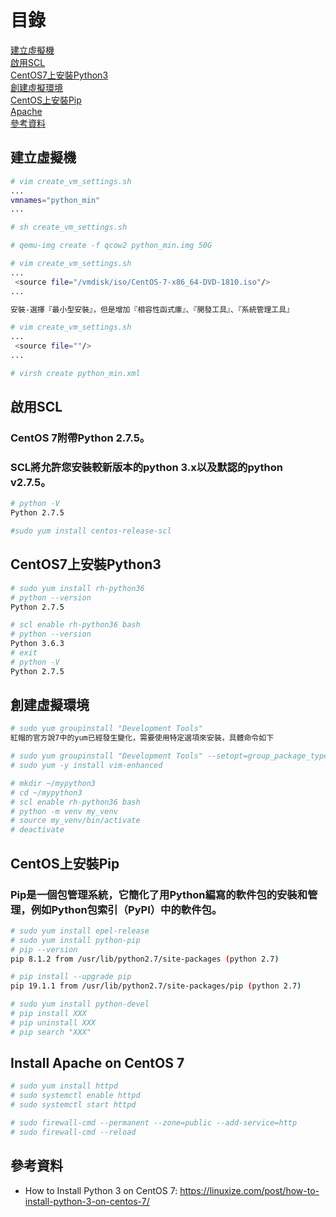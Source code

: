 # 目錄
[建立虛擬機](#建立虛擬機)  
[啟用SCL](#啟用SCL)  
[CentOS7上安裝Python3](#CentOS7上安裝Python3)  
[創建虛擬環境](#創建虛擬環境)  
[CentOS上安裝Pip](#CentOS上安裝Pip)  
[Apache](#Apache)  
[參考資料](#參考資料)  

<a name="建立虛擬機"/>

## 建立虛擬機
```bash
# vim create_vm_settings.sh
...
vmnames="python_min"
...

# sh create_vm_settings.sh

# qemu-img create -f qcow2 python_min.img 50G

# vim create_vm_settings.sh
...
 <source file="/vmdisk/iso/CentOS-7-x86_64-DVD-1810.iso"/>
...

安裝-選擇『最小型安裝』，但是增加『相容性函式庫』、『開發工具』、『系統管理工具』

# vim create_vm_settings.sh
...
 <source file=""/>
...

# virsh create python_min.xml
```

<a name="啟用SCL"/>

## 啟用SCL
### CentOS 7附帶Python 2.7.5。
### SCL將允許您安裝較新版本的python 3.x以及默認的python v2.7.5。
```bash
# python -V
Python 2.7.5

#sudo yum install centos-release-scl
```

<a name="CentOS7上安裝Python3"/>

## CentOS7上安裝Python3
```bash
# sudo yum install rh-python36
# python --version
Python 2.7.5

# scl enable rh-python36 bash
# python --version
Python 3.6.3
# exit
# python -V
Python 2.7.5
```

<a name="創建虛擬環境"/>

## 創建虛擬環境
```bash
# sudo yum groupinstall "Development Tools"
紅帽的官方說7中的yum已經發生變化，需要使用特定選項來安裝，具體命令如下

# sudo yum groupinstall "Development Tools" --setopt=group_package_types=mandatory,default,optional
# sudo yum -y install vim-enhanced

# mkdir ~/mypython3
# cd ~/mypython3
# scl enable rh-python36 bash
# python -m venv my_venv
# source my_venv/bin/activate
# deactivate
```

<a name="CentOS上安裝Pip"/>

## CentOS上安裝Pip
### Pip是一個包管理系統，它簡化了用Python編寫的軟件包的安裝和管理，例如Python包索引（PyPI）中的軟件包。
```bash
# sudo yum install epel-release
# sudo yum install python-pip
# pip --version
pip 8.1.2 from /usr/lib/python2.7/site-packages (python 2.7)

# pip install --upgrade pip
pip 19.1.1 from /usr/lib/python2.7/site-packages/pip (python 2.7)

# sudo yum install python-devel
# pip install XXX
# pip uninstall XXX
# pip search "XXX"
```

<a name="Install Apache on CentOS 7"/>

## Install Apache on CentOS 7
```bash
# sudo yum install httpd
# sudo systemctl enable httpd
# sudo systemctl start httpd

# sudo firewall-cmd --permanent --zone=public --add-service=http
# sudo firewall-cmd --reload
```







<a name="參考資料"/>

## 參考資料
- How to Install Python 3 on CentOS 7: https://linuxize.com/post/how-to-install-python-3-on-centos-7/
